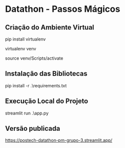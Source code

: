 # Datathon - Passos Mágicos


## Criação do Ambiente Virtual

pip install virtualenv

virtualenv venv

source venv/Scripts/activate


## Instalação das Bibliotecas

pip install -r .\requirements.txt 


## Execução Local do Projeto

streamlit run .\app.py

## Versão publicada

https://postech-datathon-pm-grupo-3.streamlit.app/
